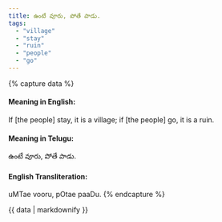 ```yaml
---
title: ఉంటే వూరు, పోతే పాడు.
tags:
  - "village"
  - "stay"
  - "ruin"
  - "people"
  - "go"
---
```


{% capture data %}
#### Meaning in English:
If [the people] stay, it is a village; if [the people] go, it is a ruin.

#### Meaning in Telugu:
ఉంటే వూరు, పోతే పాడు.

#### English Transliteration:
uMTae vooru, pOtae paaDu.
{% endcapture %}

{{ data | markdownify }}

